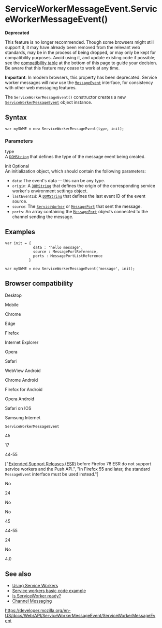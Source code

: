 ServiceWorkerMessageEvent.ServiceWorkerMessageEvent()
=====================================================

**Deprecated**

This feature is no longer recommended. Though some browsers might still support it, it may have already been removed from the relevant web standards, may be in the process of being dropped, or may only be kept for compatibility purposes. Avoid using it, and update existing code if possible; see the [compatibility table](#browser_compatibility) at the bottom of this page to guide your decision. Be aware that this feature may cease to work at any time.

**Important**: In modern browsers, this property has been deprecated. Service worker messages will now use the [`MessageEvent`](../messageevent) interface, for consistency with other web messaging features.

The `ServiceWorkerMessageEvent()` constructor creates a new [`ServiceWorkerMessageEvent`](../serviceworkermessageevent) object instance.

Syntax
------

    var mySWME = new ServiceWorkerMessageEvent(type, init);

### Parameters

type  
A [`DOMString`](../domstring) that defines the type of the message event being created.

init <span class="badge inline optional">Optional</span>   
An initialization object, which should contain the following parameters:

-   `data`: The event's data — this can be any type.
-   `origin`: A [`DOMString`](../domstring) that defines the origin of the corresponding service worker's environment settings object.
-   `lastEventId`: A [`DOMString`](../domstring) that defines the last event ID of the event source.
-   `source`: The [`ServiceWorker`](../serviceworker) or [`MessagePort`](../messageport) that sent the message.
-   `ports`: An array containing the [`MessagePort`](../messageport) objects connected to the channel sending the message.

Examples
--------

    var init = {
                 data : 'hello message',
                 source : MessagePortReference,
                 ports : MessagePortListReference
               }

    var mySWME = new ServiceWorkerMessageEvent('message', init);

Browser compatibility
---------------------

Desktop

Mobile

Chrome

Edge

Firefox

Internet Explorer

Opera

Safari

WebView Android

Chrome Android

Firefox for Android

Opera Android

Safari on IOS

Samsung Internet

`ServiceWorkerMessageEvent`

45

17

44-55

\["[Extended Support Releases (ESR)](https://www.mozilla.org/en-US/firefox/organizations/) before Firefox 78 ESR do not support service workers and the Push API.", "In Firefox 55 and later, the standard `MessageEvent` interface must be used instead."\]

No

24

No

No

45

44-55

24

No

4.0

See also
--------

-   [Using Service Workers](../service_worker_api/using_service_workers)
-   [Service workers basic code example](https://github.com/mdn/sw-test)
-   [Is ServiceWorker ready?](https://jakearchibald.github.io/isserviceworkerready/)
-   [Channel Messaging](../channel_messaging_api)

<a href="https://developer.mozilla.org/en-US/docs/Web/API/ServiceWorkerMessageEvent/ServiceWorkerMessageEvent" class="_attribution-link">https://developer.mozilla.org/en-US/docs/Web/API/ServiceWorkerMessageEvent/ServiceWorkerMessageEvent</a>
